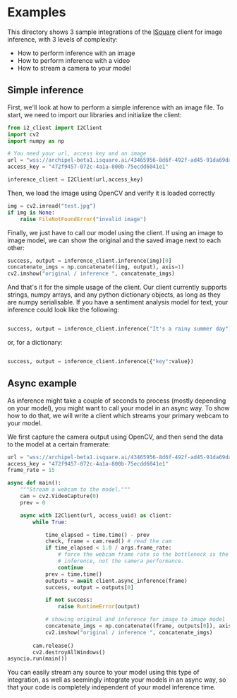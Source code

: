 # Examples 
This directory shows 3 sample integrations of the [ISquare](http://isquare.ai) client for image inference, with 3 levels of complexity:
- How to perform inference with an image
- How to perform inference with a video
- How to stream a camera to your model

## Simple inference
First, we'll look at how to perform a simple inference with an image file. To start, we need to import our libraries and initialize the client:
```python
from i2_client import I2Client
import cv2
import numpy as np

# You need your url, access key and an image
url = "wss://archipel-beta1.isquare.ai/43465956-8d6f-492f-ad45-91da69da44d0"
access_key = "472f9457-072c-4a1a-800b-75ecdd6041e1"

inference_client = I2Client(url,access_key)

```
Then, we load the image using OpenCV and verify it is loaded correctly
```python
img = cv2.imread("test.jpg")
if img is None:
    raise FileNotFoundError("invalid image")
```
Finally, we just have to call our model using the client. If using an image to image model, we can show the original and the saved image next to each other:
```python
success, output = inference_client.inference(img)[0]
concatenate_imgs = np.concatenate((img, output), axis=1)
cv2.imshow("original / inference ", concatenate_imgs)
```
And that's it for the simple usage of the client. Our client currently supports strings, numpy arrays, and any python dictionary objects, as long as they are numpy serialisable. If you have a sentiment analysis model for text, your inference could look like the following:

```python

success, output = inference_client.inference("It's a rainy summer day")
```
or, for a dictionary:
```python

success, output = inference_client.inference({"key":value})
```

## Async example
As inference might take a couple of seconds to process (mostly depending on your model), you might want to call your model in an async way. To show how to do that, we will write a client which streams your primary webcam to your model.

We first capture the camera output using OpenCV, and then send the data to the model at a certain framerate:
```python
url = "wss://archipel-beta1.isquare.ai/43465956-8d6f-492f-ad45-91da69da44d0"
access_key = "472f9457-072c-4a1a-800b-75ecdd6041e1"
frame_rate = 15

async def main():
    """Stream a webcam to the model."""
    cam = cv2.VideoCapture(0)
    prev = 0

    async with I2Client(url, access_uuid) as client:
        while True:

            time_elapsed = time.time() - prev
            check, frame = cam.read() # read the cam
            if time_elapsed < 1.0 / args.frame_rate:
                # force the webcam frame rate so the bottleneck is the
                # inference, not the camera performance.
                continue
            prev = time.time()
            outputs = await client.async_inference(frame)
            success, output = outputs[0]

            if not success:
                raise RuntimeError(output)

            # showing original and inference for image to image model
            concatenate_imgs = np.concatenate((frame, outputs[0]), axis=1)
            cv2.imshow("original / inference ", concatenate_imgs)
        
        cam.release()
        cv2.destroyAllWindows()
asyncio.run(main())

```
You can easily stream any source to your model using this type of integration, as well as seemingly integrate your models in an async way, so that your code is completely independent of your model inference time.
